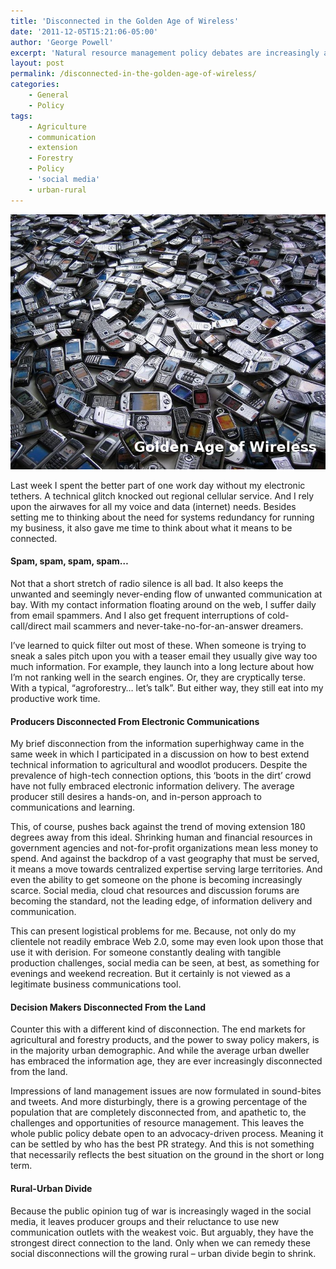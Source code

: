```yaml
---
title: 'Disconnected in the Golden Age of Wireless'
date: '2011-12-05T15:21:06-05:00'
author: 'George Powell'
excerpt: 'Natural resource management policy debates are increasingly an advocacy-driven process that leaves out producers reluctant to embrace social media.'
layout: post
permalink: /disconnected-in-the-golden-age-of-wireless/
categories:
    - General
    - Policy
tags:
    - Agriculture
    - communication
    - extension
    - Forestry
    - Policy
    - 'social media'
    - urban-rural
---
```

![The Golden Age of Wireless](/assets/images/GoldenAgeofWireless.jpg)

Last week I spent the better part of one work day without my electronic tethers. A technical glitch knocked out regional cellular service. And I rely upon the airwaves for all my voice and data (internet) needs. Besides setting me to thinking about the need for systems redundancy for running my business, it also gave me time to think about what it means to be connected.

#### Spam, spam, spam, spam…

Not that a short stretch of radio silence is all bad. It also keeps the unwanted and seemingly never-ending flow of unwanted communication at bay. With my contact information floating around on the web, I suffer daily from email spammers. And I also get frequent interruptions of cold-call/direct mail scammers and never-take-no-for-an-answer dreamers.

I’ve learned to quick filter out most of these. When someone is trying to sneak a sales pitch upon you with a teaser email they usually give way too much information. For example, they launch into a long lecture about how I’m not ranking well in the search engines. Or, they are cryptically terse. With a typical, “agroforestry… let’s talk”. But either way, they still eat into my productive work time.

#### Producers Disconnected From Electronic Communications

My brief disconnection from the information superhighway came in the same week in which I participated in a discussion on how to best extend technical information to agricultural and woodlot producers. Despite the prevalence of high-tech connection options, this ‘boots in the dirt’ crowd have not fully embraced electronic information delivery. The average producer still desires a hands-on, and in-person approach to communications and learning.

This, of course, pushes back against the trend of moving extension 180 degrees away from this ideal. Shrinking human and financial resources in government agencies and not-for-profit organizations mean less money to spend. And against the backdrop of a vast geography that must be served, it means a move towards centralized expertise serving large territories. And even the ability to get someone on the phone is becoming increasingly scarce. Social media, cloud chat resources and discussion forums are becoming the standard, not the leading edge, of information delivery and communication.

This can present logistical problems for me. Because, not only do my clientele not readily embrace Web 2.0, some may even look upon those that use it with derision. For someone constantly dealing with tangible production challenges, social media can be seen, at best, as something for evenings and weekend recreation. But it certainly is not viewed as a legitimate business communications tool.

#### Decision Makers Disconnected From the Land

Counter this with a different kind of disconnection. The end markets for agricultural and forestry products, and the power to sway policy makers, is in the majority urban demographic. And while the average urban dweller has embraced the information age, they are ever increasingly disconnected from the land.

Impressions of land management issues are now formulated in sound-bites and tweets. And more disturbingly, there is a growing percentage of the population that are completely disconnected from, and apathetic to, the challenges and opportunities of resource management. This leaves the whole public policy debate open to an advocacy-driven process. Meaning it can be settled by who has the best PR strategy. And this is not something that necessarily reflects the best situation on the ground in the short or long term.

#### Rural-Urban Divide

Because the public opinion tug of war is increasingly waged in the social media, it leaves producer groups and their reluctance to use new communication outlets with the weakest voic. But arguably, they have the strongest direct connection to the land. Only when we can remedy these social disconnections will the growing rural – urban divide begin to shrink.

